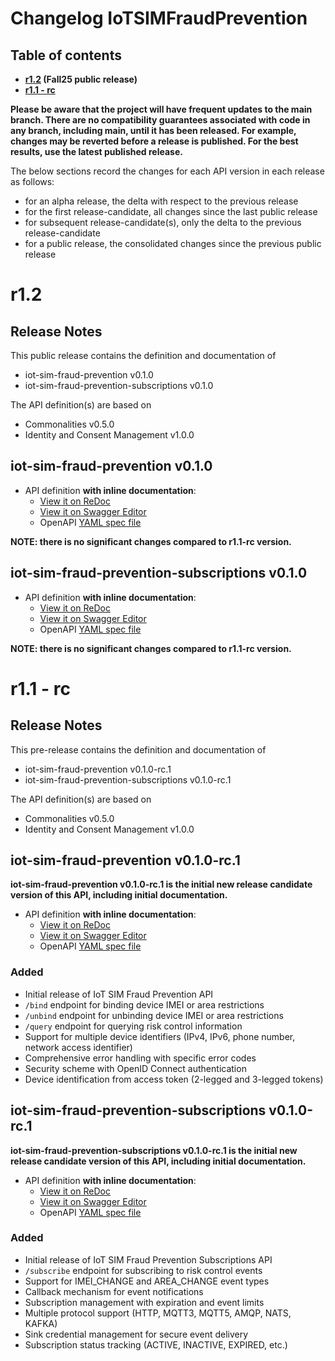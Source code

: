 # Changelog IoTSIMFraudPrevention

## Table of contents

- **[r1.2](#r12) (Fall25 public release)**
- **[r1.1 - rc](#r11---rc)**

**Please be aware that the project will have frequent updates to the main branch. There are no compatibility guarantees associated with code in any branch, including main, until it has been released. For example, changes may be reverted before a release is published. For the best results, use the latest published release.**

The below sections record the changes for each API version in each release as follows:

- for an alpha release, the delta with respect to the previous release
- for the first release-candidate, all changes since the last public release
- for subsequent release-candidate(s), only the delta to the previous release-candidate
- for a public release, the consolidated changes since the previous public release

# r1.2

## Release Notes

This public release contains the definition and documentation of

- iot-sim-fraud-prevention v0.1.0
- iot-sim-fraud-prevention-subscriptions v0.1.0

The API definition(s) are based on

- Commonalities v0.5.0
- Identity and Consent Management v1.0.0

## iot-sim-fraud-prevention v0.1.0

- API definition **with inline documentation**:
  - [View it on ReDoc](https://redocly.github.io/redoc/?url=https://raw.githubusercontent.com/camaraproject/ApplicationEndpointDiscovery/r1.1/code/API_definitions/application-endpoint-discovery.yaml&nocors)
  - [View it on Swagger Editor](https://camaraproject.github.io/swagger-ui/?url=https://raw.githubusercontent.com/camaraproject/ApplicationEndpointDiscovery/r1.1/code/API_definitions/application-endpoint-discovery.yaml)
  - OpenAPI [YAML spec file](https://github.com/camaraproject/ApplicationEndpointDiscovery/blob/r1.1/code/API_definitions/application-endpoint-discovery.yaml)
  
**NOTE: there is no significant changes compared to r1.1-rc version.**

## iot-sim-fraud-prevention-subscriptions v0.1.0

- API definition **with inline documentation**:
  - [View it on ReDoc](https://redocly.github.io/redoc/?url=https://raw.githubusercontent.com/camaraproject/ApplicationEndpointDiscovery/r1.1/code/API_definitions/application-endpoint-discovery.yaml&nocors)
  - [View it on Swagger Editor](https://camaraproject.github.io/swagger-ui/?url=https://raw.githubusercontent.com/camaraproject/ApplicationEndpointDiscovery/r1.1/code/API_definitions/application-endpoint-discovery.yaml)
  - OpenAPI [YAML spec file](https://github.com/camaraproject/ApplicationEndpointDiscovery/blob/r1.1/code/API_definitions/application-endpoint-discovery.yaml)
  
**NOTE: there is no significant changes compared to r1.1-rc version.**

# r1.1 - rc

## Release Notes

This pre-release contains the definition and documentation of

- iot-sim-fraud-prevention v0.1.0-rc.1
- iot-sim-fraud-prevention-subscriptions v0.1.0-rc.1

The API definition(s) are based on

- Commonalities v0.5.0
- Identity and Consent Management v1.0.0

## iot-sim-fraud-prevention v0.1.0-rc.1

**iot-sim-fraud-prevention v0.1.0-rc.1 is the initial new release candidate version of this API, including initial documentation.**

- API definition **with inline documentation**:
  - [View it on ReDoc](https://redocly.github.io/redoc/?url=https://raw.githubusercontent.com/camaraproject/ApplicationEndpointDiscovery/r1.1/code/API_definitions/application-endpoint-discovery.yaml&nocors)
  - [View it on Swagger Editor](https://camaraproject.github.io/swagger-ui/?url=https://raw.githubusercontent.com/camaraproject/ApplicationEndpointDiscovery/r1.1/code/API_definitions/application-endpoint-discovery.yaml)
  - OpenAPI [YAML spec file](https://github.com/camaraproject/ApplicationEndpointDiscovery/blob/r1.1/code/API_definitions/application-endpoint-discovery.yaml)
  
### Added

- Initial release of IoT SIM Fraud Prevention API
- `/bind` endpoint for binding device IMEI or area restrictions
- `/unbind` endpoint for unbinding device IMEI or area restrictions  
- `/query` endpoint for querying risk control information
- Support for multiple device identifiers (IPv4, IPv6, phone number, network access identifier)
- Comprehensive error handling with specific error codes
- Security scheme with OpenID Connect authentication
- Device identification from access token (2-legged and 3-legged tokens)

## iot-sim-fraud-prevention-subscriptions v0.1.0-rc.1

**iot-sim-fraud-prevention-subscriptions v0.1.0-rc.1 is the initial new release candidate version of this API, including initial documentation.**
- API definition **with inline documentation**:
  - [View it on ReDoc](https://redocly.github.io/redoc/?url=https://raw.githubusercontent.com/camaraproject/ApplicationEndpointDiscovery/r1.1/code/API_definitions/application-endpoint-discovery.yaml&nocors)
  - [View it on Swagger Editor](https://camaraproject.github.io/swagger-ui/?url=https://raw.githubusercontent.com/camaraproject/ApplicationEndpointDiscovery/r1.1/code/API_definitions/application-endpoint-discovery.yaml)
  - OpenAPI [YAML spec file](https://github.com/camaraproject/ApplicationEndpointDiscovery/blob/r1.1/code/API_definitions/application-endpoint-discovery.yaml)
  
### Added

- Initial release of IoT SIM Fraud Prevention Subscriptions API
- `/subscribe` endpoint for subscribing to risk control events
- Support for IMEI_CHANGE and AREA_CHANGE event types
- Callback mechanism for event notifications
- Subscription management with expiration and event limits
- Multiple protocol support (HTTP, MQTT3, MQTT5, AMQP, NATS, KAFKA)
- Sink credential management for secure event delivery
- Subscription status tracking (ACTIVE, INACTIVE, EXPIRED, etc.)
